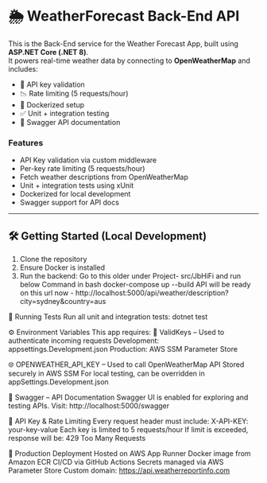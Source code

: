 # 🌦️ WeatherForecast Back-End API

This is the Back-End service for the Weather Forecast App, built using **ASP.NET Core (.NET 8)**.  
It powers real-time weather data by connecting to **OpenWeatherMap** and includes:
- 🔐 API key validation  
- 📉 Rate limiting (5 requests/hour)  
- 🐳 Dockerized setup  
- ✅ Unit + integration testing  
- 📄 Swagger API documentation  


### Features
- API Key validation via custom middleware  
- Per-key rate limiting (5 requests/hour)  
- Fetch weather descriptions from OpenWeatherMap  
- Unit + integration tests using xUnit  
- Dockerized for local development  
- Swagger support for API docs  

---

## 🛠️ Getting Started (Local Development)
1. Clone the repository  
2. Ensure Docker is installed  
3. Run the backend:
   Go to this older under Project- src/JbHiFi and run below Command in bash
     docker-compose up --build
   API will be ready on this url now - http://localhost:5000/api/weather/description?city=sydney&country=aus


🧪 Running Tests
    Run all unit and integration tests:
    dotnet test

⚙️ Environment Variables
    This app requires:
   🔑  ValidKeys – Used to authenticate incoming requests
        Development: appsettings.Development.json
        Production: AWS SSM Parameter Store

🌐 OPENWEATHER_API_KEY – Used to call OpenWeatherMap API
    Stored securely in AWS SSM
    For local testing, can be overridden in appSettings.Development.json

📄 Swagger – API Documentation
     Swagger UI is enabled for exploring and testing APIs.
     Visit: http://localhost:5000/swagger

🔐 API Key & Rate Limiting
     Every request header must include:
     X-API-KEY: your-key-value
     Each key is limited to 5 requests/hour
     If limit is exceeded, response will be: 429 Too Many Requests

🚀 Production Deployment
    Hosted on AWS App Runner
    Docker image from Amazon ECR
    CI/CD via GitHub Actions
    Secrets managed via AWS Parameter Store
    Custom domain: https://api.weatherreportinfo.com



